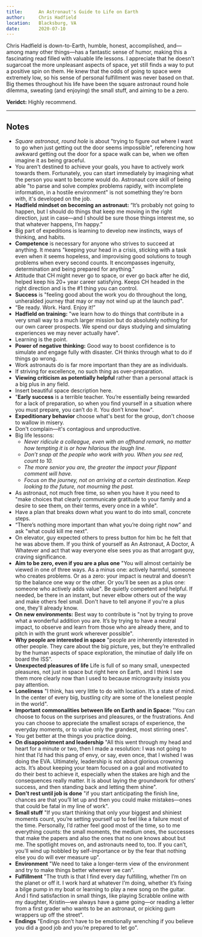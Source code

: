 ```yaml
---
title:      An Astronaut's Guide to Life on Earth
author:     Chris Hadfield
location:   Blacksburg, VA
date:       2020-07-10
---
```


Chris Hadfield is down-to-Earth, humble, honest, accomplished, and—among many other things—has a fantastic sense of humor, making this a fascinating read filled with valuable life lessons. I appreciate that he doesn't sugarcoat the more unpleasant aspects of space, yet still finds a way to put a positive spin on them. He knew that the odds of going to space were extremely low, so his sense of personal fulfillment was never based on that. Big themes throughout his life have been the square astronaut round hole dilemma, sweating (and enjoying) the small stuff, and aiming to be a zero. 

**Veridct:** Highly recommend.

---

## Notes

- *Square astronaut, round hole* is about "trying to figure out where I want to go when just getting out the door seems impossible", referencing how awkward getting out the door for a space walk can be, when we often imagine it as being graceful.
- You aren't destined to achieve your goals, you have to actively work towards them. Fortunately, you can start immediately by imagining what the person you want to become would do. Astronaut core skill of being able "to parse and solve complex problems rapidly, with incomplete information, in a hostile environment" is not something they're born with, it's developed on the job.
- **Hadfield mindset on becoming an astronaut:** “It’s probably not going to happen, but I should do things that keep me moving in the right direction, just in case—and I should be sure those things interest me, so that whatever happens, I’m happy.”
- Big part of expeditions is learning to develop new instincts, ways of thinking, and habits. 
- **Competence** is necessary for anyone who strives to succeed at anything. It means "keeping your head in a crisis, sticking with a task even when it seems hopeless, and improvising good solutions to tough problems when every second counts. It encompasses ingenuity, determination and being prepared for anything."
- Attitude that CH might never go to space, or ever go back after he did, helped keep his 20+ year career satisfying. Keeps CH headed in the right direction and is the #1 thing you can control.
- **Success** is "feeling good about the work you do throughout the long, unheralded journey that may or may not wind up at the launch pad".
- “Be ready. Work. Hard. Enjoy it!”
- **Hadfield on training:** "we learn how to do things that contribute in a very small way to a much larger mission but do absolutely nothing for our own career prospects. We spend our days studying and simulating experiences we may never actually have".
- Learning is the point.
- **Power of negative thinking:** Good way to boost confidence is to simulate and engage fully with disaster. CH thinks through what to do if things go wrong.
- Work astronauts do is far more important than they are as individuals.
- If striving for excellence, no such thing as over-preparation.
- **Viewing criticism as potentially helpful** rather than a personal attack is a big plus in any field.
- Insert beautiful space description here.
- "**Early success** is a terrible teacher. You’re essentially being rewarded for a lack of preparation, so when you find yourself in a situation where you must prepare, you can’t do it. You don’t know how".
- **Expeditionary behavior** choose what's best for the group, don't choose to wallow in misery.
- Don't complain—it's contagious and unproductive.
- Big life lessons:
    - *Never ridicule a colleague, even with an offhand remark, no matter how tempting it is or how hilarious the laugh line.*
    - *Don’t snap at the people who work with you. When you see red, count to 10.*
    - *The more senior you are, the greater the impact your flippant comment will have.*
    - *Focus on the journey, not on arriving at a certain destination. Keep looking to the future, not mourning the past.*
- As astronaut, not much free time, so when you have it you need to "make choices that clearly communicate gratitude to your family and a desire to see them, on their terms, every once in a while".
- Have a plan that breaks down what you want to do into small, concrete steps.
- “There’s nothing more important than what you’re doing right now” and ask "what could kill me next".
- On elevator, guy expected others to press button for him bc he felt that he was above them. If you think of yourself as An Astronaut, A Doctor, A Whatever and act that way everyone else sees you as that arrogant guy, craving significance.
- **Aim to be zero, even if you are a plus one** "You will almost certainly be viewed in one of three ways. As a minus one: actively harmful, someone who creates problems. Or as a zero: your impact is neutral and doesn’t tip the balance one way or the other. Or you’ll be seen as a plus one: someone who actively adds value". Be quietly competent and helpful. If needed, be there in an instant, but never elbow others out of the way and make others feel small. Don't have to tell anyone if you're a plus one, they'll already know.
- **On new environments:** Best way to contribute is "not by trying to prove what a wonderful addition you are. It’s by trying to have a neutral impact, to observe and learn from those who are already there, and to pitch in with the grunt work wherever possible".
- **Why people are interested in space** "people are inherently interested in other people. They care about the big picture, yes, but they’re enthralled by the human aspects of space exploration, the minutiae of daily life on board the ISS".
- **Unexpected pleasures of life** Life is full of so many small, unexpected pleasures, not just in space but right here on Earth, and I think I see them more clearly now than I used to because microgravity insists you pay attention.
- **Loneliness** "I think, has very little to do with location. It’s a state of mind. In the center of every big, bustling city are some of the loneliest people in the world".
- **Important commonalities between life on Earth and in Space:** "You can choose to focus on the surprises and pleasures, or the frustrations. And you can choose to appreciate the smallest scraps of experience, the everyday moments, or to value only the grandest, most stirring ones".
- You get better at the things you practice doing.
- **On disappointment and leadership** "All this went through my head and heart for a minute or two, then I made a resolution: I was not going to hint that I’d had this pang of envy, or say, even once, that I wished I was doing the EVA. Ultimately, leadership is not about glorious crowning acts. It’s about keeping your team focused on a goal and motivated to do their best to achieve it, especially when the stakes are high and the consequences really matter. It is about laying the groundwork for others’ success, and then standing back and letting them shine".
- **Don't rest until job is done** "if you start anticipating the finish line, chances are that you’ll let up and then you could make mistakes—ones that could be fatal in my line of work".
- **Small stuff** "If you start thinking that only your biggest and shiniest moments count, you’re setting yourself up to feel like a failure most of the time. Personally, I’d rather feel good most of the time, so to me everything counts: the small moments, the medium ones, the successes that make the papers and also the ones that no one knows about but me. The spotlight moves on, and astronauts need to, too. If you can’t, you’ll wind up hobbled by self-importance or by the fear that nothing else you do will ever measure up".
- **Environment** "We need to take a longer-term view of the environment and try to make things better wherever we can".
- **Fulfillment** "The truth is that I find every day fulfilling, whether I’m on the planet or off it. I work hard at whatever I’m doing, whether it’s fixing a bilge pump in my boat or learning to play a new song on the guitar. And I find satisfaction in small things, like playing Scrabble online with my daughter, Kristin—we always have a game going—or reading a letter from a first grader who wants to be an astronaut, or picking gum wrappers up off the street".
- **Endings** "Endings don’t have to be emotionally wrenching if you believe you did a good job and you’re prepared to let go".